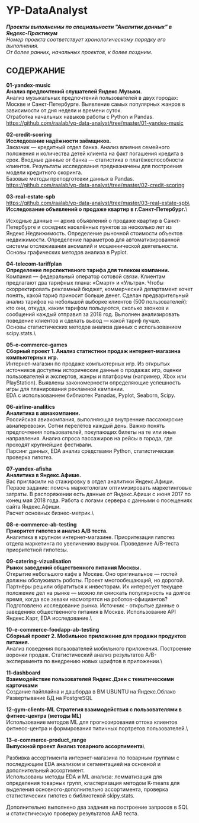 # YP-DataAnalyst
***Проекты выполненны по специальности "Аналитик данных" в  Яндекс-Практикум***\
*Номер проекта соответствует хронологическому порядку его выполнения.\
От более ранних, начальных проектов, к более поздним.*

## СОДЕРЖАНИЕ

**01-yandex-music**\
**Анализ предпочтений слушателей Яндекс.Музыки.**\
Анализ музыкальных предпочтений пользователей в двух городах: Москве и Санкт-Петербурге. Выявление самых популярных жанров в зависимости от дня недели и времени суток.\
Отработка начальных навыков работы с Python и Pandas.\
https://github.com/raalab/yp-data-analyst/tree/master/01-yandex-music

**02-credit-scoring**\
**Исследование надёжности заёмщиков.**\
Заказчик — кредитный отдел банка. Анализ  влияния семейного положения и количества детей клиента на факт погашения кредита в срок. Входные данные от банка — статистика о платёжеспособности клиентов. Результаты исследования предназначены для построения модели кредитного скоринга.\
Базовые методы преподготовки данных в Pandas.\
https://github.com/raalab/yp-data-analyst/tree/master/02-credit-scoring

**03-real-estate-spb**\
 https://github.com/raalab/yp-data-analyst/tree/master/03-real-estate-spb\
**Исследование объявлений о продаже квартир в г.Санкт-Петербург.**\

Исходные данные — архив объявлений о продаже квартир в Санкт-Петербурге и соседних населённых пунктов за несколько лет из Яндекс.Недвижимость. Определение рыночной стоимости объектов недвижимости.  Определение параметров для автоматизированной системы отслеживания аномалий и мошеннической деятельности.\
Основы графических методов анализа в Pyplot.
 

**04-telecom-tariffplan**\
**Определение перспективного тарифа для телеком компании.**\
Компания — федеральный оператор сотовой связи. Клиентам предлагают два тарифных плана: «Смарт» и «Ультра». Чтобы скорректировать рекламный бюджет, коммерческий департамент хочет понять, какой тариф приносит больше денег.
Сделан предварительный анализ тарифов на небольшой выборке клиентов (500 пользователей): кто они, откуда, каким тарифом пользуются, сколько звонков и сообщений каждый отправил за 2018 год. Выполнен анализировать поведение клиентов и сделать вывод — какой тариф лучше.\
Основы статистических методов анализа данных с использованием scipy.stats.\


**05-e-commerce-games**\
**Сборный проект 1. Анализ статистики продаж интернет-магазина компьютерных игр.**\
Интернет-магазин по продаже компьютерных игр. Из открытых источников доступны исторические данные о продажах игр, оценки пользователей и экспертов, жанры и платформы (например, Xbox или PlayStation). Выявлены закономерности определяющие успешность игры для планирования рекламной кампании.\
EDA с использованием библиотек Panadas, Pyplot, Seaborn, Scipy.

**06-airline-analitics**\
**Аналитика в авиакомпании.**\
Российская авиакомпания, выполняющая внутренние пассажирские авиаперевозки. Сотни перелётов каждый день. Важно понять предпочтения пользователей, покупающих билеты на те или иные направления. Анализ спроса пассажиров на рейсы в города, где проходят крупнейшие фестивали.\
Парсинг данных, EDA анализ средствами Python, статистическая проверка гипотез.

**07-yandex-afisha**\
**Аналитика в Яндекс.Афише.**\
Вас пригласили на стажировку в отдел аналитики Яндекс.Афиши. Первое задание: помочь маркетологам оптимизировать маркетинговые затраты. В распоряжении есть данные от Яндекс.Афиши с июня 2017 по конец мая 2018 года. Работа с логами сервера с данными о посещениях сайта Яндекс.Афиши. \
Расчет основных бизнес-метрик.\


**08-e-commerce-ab-testing**\
**Приоритет гипотез и анализ A/B теста.**\
Аналитика в крупном интернет-магазине. Приоритезация гипотез отдела маркетинга по увеличению выручки. Проведение A/B-теста приоритетной гипотезы.

**09-catering-vizualisation**\
**Рынок заведений общественного питания Москвы.**\
Открытие небольшого кафе в Москве. Оно оригинальное — гостей должны обслуживать роботы. Проект многообещающий, но дорогой. Партнёры решили обратиться к инвесторам. Их интересует текущее положение дел на рынке — можно ли снискать популярность на долгое время, когда все зеваки насмотрятся на роботов-официантов?
Подготовлено  исследование рынка. Источник - открытые данные о заведениях общественного питания в Москве.
 Использование API Яндекс.Карт, EDA исследование.\
 

**10-e-commerce-foodapp-ab-testing**\
**Сборный проект 2. Мобильное приложение для продажи продуктов питания.**\
Анализ поведения пользователей мобильного приложения. Построение  воронки продаж. 
Статистический анализ результатов A/B-эксперимента по внедрению новых шрифтов в приложении.\


**11-dashboard**\
**Взаимодействие пользователей Яндекс.Дзен с тематическими карточками**\
Создание пайплайна и дашборда в ВМ UBUNTU на Яндекс.Облако
Развертывание БД на PostgreSQL

**12-gym-clients-ML**
**Стратегия взаимодействия с пользователями в фитнес-центра (методы ML)**\
Использование методов ML для прогнозирования оттока клиентов фитнесс-центра и формирования типичных портретов пользователей.\


**13-e-commerce-product_range**\
**Выпускной проект**
**Анализ товарного ассортимента**\

Разбивка ассортимента интернет-магазина по товарным группам с последующим EDA анализом и сегментацией на основной и дополнительный ассортимент.\
Использованы методы EDA и ML анализа: лемматизация для определения товарных групп, кластеризация методом K-means для выделения основного-дополнительно ассортимента, проверка статистических гипотез с библиотекой skipy.stats.

Дополнительно выполнено два задания на построение запросов в SQL и статистическую проверку результатов AAB теста.

